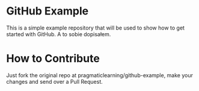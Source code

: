 GitHub Example
==============

This is a simple example repository that will be used to show how to get started with GitHub.
A to sobie dopisałem.

How to Contribute
=================

Just fork the original repo at pragmaticlearning/github-example, make your changes and send over a Pull Request.
